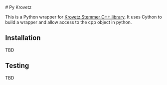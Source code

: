 # Py Krovetz

This is a Python wrapper for [Krovetz Stemmer C++ library](https://sourceforge.net/p/lemur/wiki/KrovetzStemmer). It uses Cython to build a wrapper and allow access to the cpp object in python.

## Installation

TBD

## Testing

TBD


